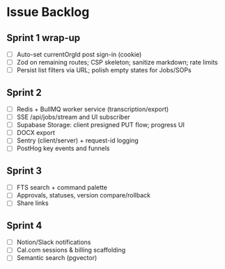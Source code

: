 # Issue Backlog

## Sprint 1 wrap-up
- [ ] Auto-set currentOrgId post sign-in (cookie)
- [ ] Zod on remaining routes; CSP skeleton; sanitize markdown; rate limits
- [ ] Persist list filters via URL; polish empty states for Jobs/SOPs

## Sprint 2
- [ ] Redis + BullMQ worker service (transcription/export)
- [ ] SSE /api/jobs/stream and UI subscriber
- [ ] Supabase Storage: client presigned PUT flow; progress UI
- [ ] DOCX export
- [ ] Sentry (client/server) + request-id logging
- [ ] PostHog key events and funnels

## Sprint 3
- [ ] FTS search + command palette
- [ ] Approvals, statuses, version compare/rollback
- [ ] Share links

## Sprint 4
- [ ] Notion/Slack notifications
- [ ] Cal.com sessions & billing scaffolding
- [ ] Semantic search (pgvector)

